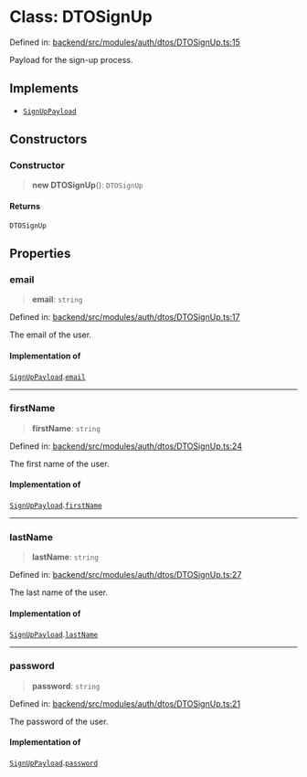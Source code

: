 # Class: DTOSignUp

Defined in: [backend/src/modules/auth/dtos/DTOSignUp.ts:15](https://github.com/continuousactivelearning/cal/blob/5ae0447098795fdcf3a415f0360ebe51565b6949/backend/src/modules/auth/dtos/DTOSignUp.ts#L15)

Payload for the sign-up process.

## Implements

- [`SignUpPayload`](../../../interfaces/IAuthService/interfaces/SignUpPayload.md)

## Constructors

### Constructor

> **new DTOSignUp**(): `DTOSignUp`

#### Returns

`DTOSignUp`

## Properties

### email

> **email**: `string`

Defined in: [backend/src/modules/auth/dtos/DTOSignUp.ts:17](https://github.com/continuousactivelearning/cal/blob/5ae0447098795fdcf3a415f0360ebe51565b6949/backend/src/modules/auth/dtos/DTOSignUp.ts#L17)

The email of the user.

#### Implementation of

[`SignUpPayload`](../../../interfaces/IAuthService/interfaces/SignUpPayload.md).[`email`](../../../interfaces/IAuthService/interfaces/SignUpPayload.md#email)

***

### firstName

> **firstName**: `string`

Defined in: [backend/src/modules/auth/dtos/DTOSignUp.ts:24](https://github.com/continuousactivelearning/cal/blob/5ae0447098795fdcf3a415f0360ebe51565b6949/backend/src/modules/auth/dtos/DTOSignUp.ts#L24)

The first name of the user.

#### Implementation of

[`SignUpPayload`](../../../interfaces/IAuthService/interfaces/SignUpPayload.md).[`firstName`](../../../interfaces/IAuthService/interfaces/SignUpPayload.md#firstname)

***

### lastName

> **lastName**: `string`

Defined in: [backend/src/modules/auth/dtos/DTOSignUp.ts:27](https://github.com/continuousactivelearning/cal/blob/5ae0447098795fdcf3a415f0360ebe51565b6949/backend/src/modules/auth/dtos/DTOSignUp.ts#L27)

The last name of the user.

#### Implementation of

[`SignUpPayload`](../../../interfaces/IAuthService/interfaces/SignUpPayload.md).[`lastName`](../../../interfaces/IAuthService/interfaces/SignUpPayload.md#lastname)

***

### password

> **password**: `string`

Defined in: [backend/src/modules/auth/dtos/DTOSignUp.ts:21](https://github.com/continuousactivelearning/cal/blob/5ae0447098795fdcf3a415f0360ebe51565b6949/backend/src/modules/auth/dtos/DTOSignUp.ts#L21)

The password of the user.

#### Implementation of

[`SignUpPayload`](../../../interfaces/IAuthService/interfaces/SignUpPayload.md).[`password`](../../../interfaces/IAuthService/interfaces/SignUpPayload.md#password)
